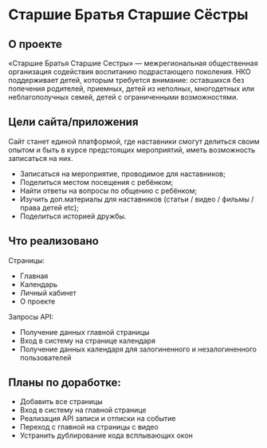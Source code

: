 # Старшие Братья Старшие Сёстры

## О проекте

«Старшие Братья Старшие Сестры» — межрегиональная общественная организация содействия воспитанию подрастающего поколения. НКО поддерживает детей, которым требуется внимание: оставшихся без попечения родителей, приемных, детей из неполных, многодетных или неблагополучных семей, детей с ограниченными возможностями.

## Цели сайта/приложения

Сайт станет единой платформой, где наставники смогут делиться своим опытом и быть в курсе предстоящих мероприятий, иметь возможность записаться на них.

- Записаться на мероприятие, проводимое для наставников;
- Поделиться местом посещения с ребёнком;
- Найти ответы на вопросы по общению с ребёнком;
- Изучить доп.материалы для наставников (статьи / видео / фильмы / права детей etc);
- Поделиться историей дружбы.

## Что реализовано

Страницы:
- Главная
- Календарь
- Личный кабинет
- О проекте

Запросы API:
- Получение данных главной страницы
- Вход в систему на странице календаря
- Получение данных календаря для залогиненного и незалогиненного пользователей

## Планы по доработке: 

- Добавить все страницы
- Вход в систему на главной странице
- Реализация API записи и отписки на событие
- Переход с главной на страницы с видео
- Устранить дублирование кода всплывающих окон
